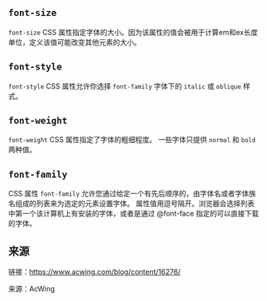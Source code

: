 ## `font-size`
`font-size` CSS 属性指定字体的大小。因为该属性的值会被用于计算em和ex长度单位，定义该值可能改变其他元素的大小。

## `font-style`
`font-style` CSS 属性允许你选择 `font-family` 字体下的 `italic` 或 `oblique` 样式。

## `font-weight`
`font-weight` CSS 属性指定了字体的粗细程度。 一些字体只提供 `normal` 和 `bold` 两种值。

## `font-family`
CSS 属性 `font-family` 允许您通过给定一个有先后顺序的，由字体名或者字体族名组成的列表来为选定的元素设置字体。
属性值用逗号隔开。浏览器会选择列表中第一个该计算机上有安装的字体，或者是通过 @font-face 指定的可以直接下载的字体。

## 来源
链接：<a href="https://www.acwing.com/blog/content/16276/">https://www.acwing.com/blog/content/16276/</a>

来源：AcWing